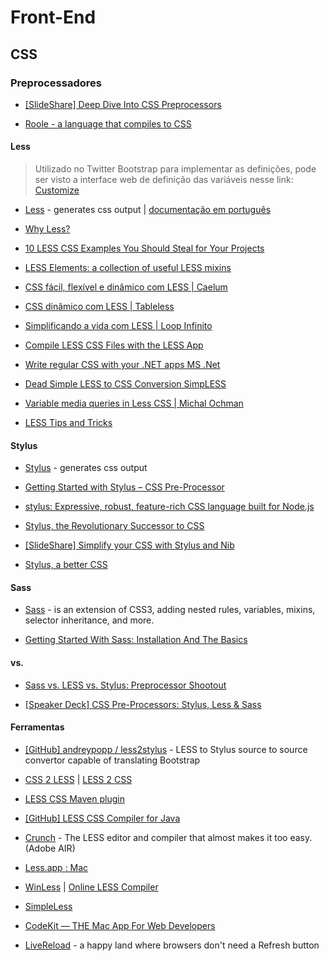 # Front-End

## CSS

### Preprocessadores

* [[SlideShare] Deep Dive Into CSS Preprocessors](http://www.slideshare.net/verekia/deep-dive-into-css-preprocessors)

* [Roole - a language that compiles to CSS](http://roole.org/)


#### Less

> Utilizado no Twitter Bootstrap para implementar as definições, pode ser visto a interface web de definição das variáveis nesse link: [Customize](http://twitter.github.com/bootstrap/customize.html)

* [Less](http://lesscss.org/) - generates css output | [documentação em português](http://lesscss.loopinfinito.com.br/)

* [Why Less?](http://www.wordsbyf.at/2012/03/08/why-less/)

* [10 LESS CSS Examples You Should Steal for Your Projects](http://designshack.net/articles/css/10-less-css-examples-you-should-steal-for-your-projects/)

* [LESS Elements: a collection of useful LESS mixins](http://lesselements.com/)
  
* [CSS fácil, flexível e dinâmico com LESS | Caelum](http://blog.caelum.com.br/css-facil-flexivel-e-dinamico-com-less/)

* [CSS dinâmico com LESS | Tableless](http://tableless.com.br/css-dinamico-com-less/)
  
* [Simplificando a vida com LESS | Loop Infinito](http://loopinfinito.com.br/2012/06/19/simplificando-a-vida-com-less/)

* [Compile LESS CSS Files with the LESS App](http://davidwalsh.name/less-css)

* [Write regular CSS with your .NET apps MS .Net](http://www.dotlesscss.org/)

* [Dead Simple LESS to CSS Conversion SimpLESS](http://windows.appstorm.net/reviews/simpless-dead-simple-less-to-css-conversion/)

* [Variable media queries in Less CSS | Michal Ochman](http://blog.scur.pl/2012/06/variable-media-queries-less-css/)

* [LESS Tips and Tricks](http://flippinawesome.org/2013/05/20/less-tips-and-tricks/)



#### Stylus

* [Stylus](http://learnboost.github.com/stylus/) - generates css output

* [Getting Started with Stylus – CSS Pre-Processor](http://bootstrap.pk/tutorials/getting-started-with-stylus-css-pre-processor/)

* [stylus: Expressive, robust, feature-rich CSS language built for Node.js](http://thechangelog.com/post/3036532096/stylus-expressive-robust-feature-rich-css-language)

* [Stylus, the Revolutionary Successor to CSS](http://nylira.com/stylus-the-revolutionary-successor-to-css/)

* [[SlideShare] Simplify your CSS with Stylus and Nib](http://www.slideshare.net/cjoudrey/simplify-your-css-with-stylus-and-nib)

* [Stylus, a better CSS](http://machadogj.com/2012/5/stylus-a-better-css.html)


#### Sass

* [Sass](http://sass-lang.com/) - is an extension of CSS3, adding nested rules, variables, mixins, selector inheritance, and more.

* [Getting Started With Sass: Installation And The Basics](http://www.hongkiat.com/blog/getting-started-saas/)


#### vs.

* [Sass vs. LESS vs. Stylus: Preprocessor Shootout](http://net.tutsplus.com/tutorials/html-css-techniques/sass-vs-less-vs-stylus-a-preprocessor-shootout/)

* [[Speaker Deck] CSS Pre-Processors: Stylus, Less & Sass](https://speakerdeck.com/bermonpainter/css-pre-processors-stylus-less-sass)


#### Ferramentas

* [[GitHub] andreypopp / less2stylus](https://github.com/andreypopp/less2stylus) - LESS to Stylus source to source convertor capable of translating Bootstrap

* [CSS 2 LESS](http://css2less.cc/) | [LESS 2 CSS](http://less2css.org/)

* [LESS CSS Maven plugin](http://mojo.codehaus.org/lesscss-maven-plugin/)

* [[GitHub] LESS CSS Compiler for Java](https://github.com/marceloverdijk/lesscss-java)

* [Crunch](http://crunchapp.net/) - The LESS editor and compiler that almost makes it too easy. (Adobe AIR)

* [Less.app : Mac](http://incident57.com/less/index.php)

* [WinLess](http://winless.org/) | [Online LESS Compiler](http://winless.org/online-less-compiler)

* [SimpleLess](http://wearekiss.com/simpless)

* [CodeKit — THE Mac App For Web Developers](http://incident57.com/codekit/)

* [LiveReload](http://livereload.com/) - a happy land where browsers don't need a Refresh button

